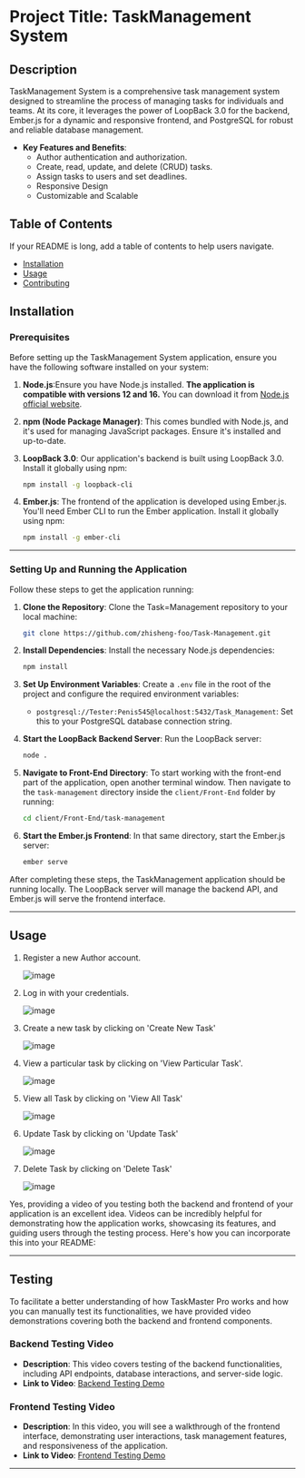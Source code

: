# Project Title: TaskManagement System

## Description
TaskManagement System is a comprehensive task management system designed to streamline the process of managing tasks for individuals and teams. At its core, it leverages the power of LoopBack 3.0 for the backend, Ember.js for a dynamic and responsive frontend, and PostgreSQL for robust and reliable database management.

- **Key Features and Benefits**: 
  - Author authentication and authorization.
  - Create, read, update, and delete (CRUD) tasks.
  - Assign tasks to users and set deadlines.
  - Responsive Design
  - Customizable and Scalable

## Table of Contents 
If your README is long, add a table of contents to help users navigate.

- [Installation](#installation)
- [Usage](#usage)
- [Contributing](#contributing)


##  Installation

### Prerequisites
Before setting up the TaskManagement System application, ensure you have the following software installed on your system:

1. **Node.js**:Ensure you have Node.js installed. **The application is compatible with versions 12 and 16.** You can download it from [Node.js official website](https://nodejs.org/).

2. **npm (Node Package Manager)**: This comes bundled with Node.js, and it's used for managing JavaScript packages. Ensure it's installed and up-to-date.

3. **LoopBack 3.0**: Our application's backend is built using LoopBack 3.0. Install it globally using npm:
   ```bash
   npm install -g loopback-cli
   ```
4. **Ember.js**: The frontend of the application is developed using Ember.js. You'll need Ember CLI to run the Ember application. Install it globally using npm:
   ```bash
   npm install -g ember-cli
   ```
---
### Setting Up and Running the Application
Follow these steps to get the application running:

1. **Clone the Repository**:
   Clone the Task=Management  repository to your local machine:
   ```bash
   git clone https://github.com/zhisheng-foo/Task-Management.git
   ```
   
2. **Install Dependencies**:
   Install the necessary Node.js dependencies:
   ```bash
   npm install
   ```
   
3. **Set Up Environment Variables**:
   Create a `.env` file in the root of the project and configure the required environment variables:
   - `postgresql://Tester:Penis545@localhost:5432/Task_Management`: Set this to your PostgreSQL database connection string.

   
4. **Start the LoopBack Backend Server**:
   Run the LoopBack server:
   ```bash
   node .
   ```

5. **Navigate to Front-End Directory**:
   To start working with the front-end part of the application, open another terminal window. Then navigate to the `task-management` directory inside the `client/Front-End` folder by running:
   ```bash
   cd client/Front-End/task-management
   ```
   
6. **Start the Ember.js Frontend**:
   In that same directory, start the Ember.js server:
   ```bash
   ember serve
   ```

After completing these steps, the TaskManagement application should be running locally. The LoopBack server will manage the backend API, and Ember.js will serve the frontend interface.

---

## Usage

1. Register a new Author account.
   
   ![image](https://github.com/zhisheng-foo/Task-Management/assets/105271950/5570ef85-b285-454b-96bd-a3f3d4eab4a3)

2. Log in with your credentials.
   
   ![image](https://github.com/zhisheng-foo/Task-Management/assets/105271950/21f683eb-0d15-4830-99f1-aaaafdbaed83)

3. Create a new task by clicking on 'Create New Task'

   ![image](https://github.com/zhisheng-foo/Task-Management/assets/105271950/c8dcdae2-7086-4631-9a7c-3732a3d03668)
      
4. View a particular task by clicking on 'View Particular Task'.

   ![image](https://github.com/zhisheng-foo/Task-Management/assets/105271950/13b42682-fdf3-4e89-ac8d-a9a59f3e984d)

5. View all Task by clicking on 'View All Task'
    
   ![image](https://github.com/zhisheng-foo/Task-Management/assets/105271950/ea40b52e-7128-44ef-a483-ed5607f178a1)

6. Update Task by clicking on 'Update Task'
    
   ![image](https://github.com/zhisheng-foo/Task-Management/assets/105271950/588c7b72-42db-4f4b-b2ad-c9c85220f516)

7. Delete Task by clicking on 'Delete Task'
    
   ![image](https://github.com/zhisheng-foo/Task-Management/assets/105271950/cfd39fdf-0f79-49a4-8999-91e1995ad0b8)

Yes, providing a video of you testing both the backend and frontend of your application is an excellent idea. Videos can be incredibly helpful for demonstrating how the application works, showcasing its features, and guiding users through the testing process. Here's how you can incorporate this into your README:

---

## Testing

To facilitate a better understanding of how TaskMaster Pro works and how you can manually test its functionalities, we have provided video demonstrations covering both the backend and frontend components.

### Backend Testing Video
- **Description**: This video covers testing of the backend functionalities, including API endpoints, database interactions, and server-side logic.
- **Link to Video**: [Backend Testing Demo](https://drive.google.com/drive/folders/13bp_zPqFmvuz2S7Z8HCrwlOYeauMXel2?usp=sharing)

### Frontend Testing Video
- **Description**: In this video, you will see a walkthrough of the frontend interface, demonstrating user interactions, task management features, and responsiveness of the application.
- **Link to Video**: [Frontend Testing Demo](https://drive.google.com/drive/folders/1e4-PdFOFWUrqR55wc3SrDE1XbaY32a-G?usp=sharing)

---


   



